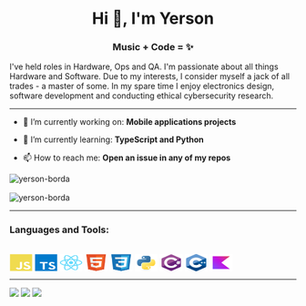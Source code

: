 <h1 align="center">Hi 👋, I'm Yerson</h1>
<h3 align="center">Music + Code = ✨</h3>

I've held roles in Hardware, Ops and QA. I'm passionate about all things Hardware and Software. Due to my interests, I consider myself a jack of all trades - a master of some. In my spare time I enjoy electronics design, software development and conducting ethical cybersecurity research. 

<!--Looking forward to sharing knowledge and collaborating with you.-->

-----------

- 🔭 I’m currently working on: **Mobile applications projects**

- 🌱 I’m currently learning: **TypeScript and Python**
  
- 📫 How to reach me: **Open an issue in any of my repos**

<p>&nbsp;<img align="left" src="https://github-readme-stats.vercel.app/api?username=yerson-borda&show_icons=true&theme=outrun&locale=en" alt="yerson-borda" /></p>

<p><img align="center" src="https://github-readme-stats.vercel.app/api/top-langs?username=yerson-borda&show_icons=true&theme=outrun&locale=en&layout=compact" alt="yerson-borda" /></p>

-----------
<h3 align="left">Languages and Tools:</h3>

<div style="display: inline_block"><br>
  <img align="center" alt="Rafa-Js" height="30" width="40" src="https://raw.githubusercontent.com/devicons/devicon/master/icons/javascript/javascript-plain.svg">
  <img align="center" alt="Rafa-Ts" height="30" width="40" src="https://raw.githubusercontent.com/devicons/devicon/master/icons/typescript/typescript-plain.svg">
  <img align="center" alt="Rafa-React" height="30" width="40" src="https://raw.githubusercontent.com/devicons/devicon/master/icons/react/react-original.svg">
  <img align="center" alt="Rafa-HTML" height="30" width="40" src="https://raw.githubusercontent.com/devicons/devicon/master/icons/html5/html5-original.svg">
  <img align="center" alt="Rafa-CSS" height="30" width="40" src="https://raw.githubusercontent.com/devicons/devicon/master/icons/css3/css3-original.svg">
  <img align="center" alt="Rafa-Python" height="30" width="40" src="https://raw.githubusercontent.com/devicons/devicon/master/icons/python/python-original.svg">
  <img align="center" alt="Rafa-Csharp" height="30" width="40" src="https://raw.githubusercontent.com/devicons/devicon/master/icons/csharp/csharp-original.svg">
  <img align="center" alt="Rafa-C++" height="30" width="40" src="https://raw.githubusercontent.com/devicons/devicon/master/icons/cplusplus/cplusplus-original.svg">
  <img align="center" alt="Rafa-Kotlin" height="30" width="40" src="https://raw.githubusercontent.com/devicons/devicon/master/icons/kotlin/kotlin-original.svg">
</div>

-----------
 
<div> 
  <a href = "https://t.me/YersonRss"><img src="https://img.shields.io/badge/Telegram-2CA5E0?style=for-the-badge&logo=telegram&logoColor=white" target="_blank"></a>
  <a href = "https://vk.com/br1ans"><img src="https://img.shields.io/badge/вконтакте-%232E87FB.svg?&style=for-the-badge&logo=vk&logoColor=white" target="_blank"></a>
  <a href = "mailto:kira_yerson2407@mail.ru"><img src="https://img.shields.io/badge/-Gmail-%23333?style=for-the-badge&logo=gmail&logoColor=white" target="_blank"></a>
</div>

